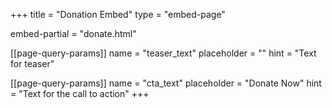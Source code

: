 +++
title = "Donation Embed"
type = "embed-page"

embed-partial = "donate.html"

[[page-query-params]]
name = "teaser_text"
placeholder = ""
hint = "Text for teaser"

[[page-query-params]]
name = "cta_text"
placeholder = "Donate Now"
hint = "Text for the call to action"
+++

